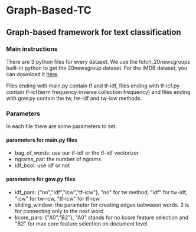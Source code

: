# Graph-Based-TC
## Graph-based framework for text classification

### Main instructions
There are 3 python files for every dataset. We use the fetch_20newsgroups built-in python to get the 20newsgroup dataset. For the IMDB dataset, you can download it [here](http://ai.stanford.edu/~amaas/data/sentiment/). 

Files ending with main.py contain tf and tf-idf, files ending with tf-icf.py contain tf-icf(term frequency-inverse collection frequency) and files ending with gow.py contain the tw, tw-idf and tw-icw methods.

### Parameters
In each file there are some parameters to set.

#### parameters for main.py files
- bag_of_words: use our tf-idf or the tf-idf vectorizer
- ngrams_par: the number of ngrams
- idf_bool: use idf or not

#### parameters for gow.py files
- idf_pars: {"no","idf","icw","tf-icw"}, "no" for tw method, "idf" for tw-idf, "icw" for tw-icw, "tf-icw" for tf-icw
- sliding_window: the parameter for creating edges betweeen words. 2 is for connecting only to the next word
- kcore_pars: {"A0","B2"}, "A0" stands for no kcore feature selection and "B2" for max core feature selection on document level